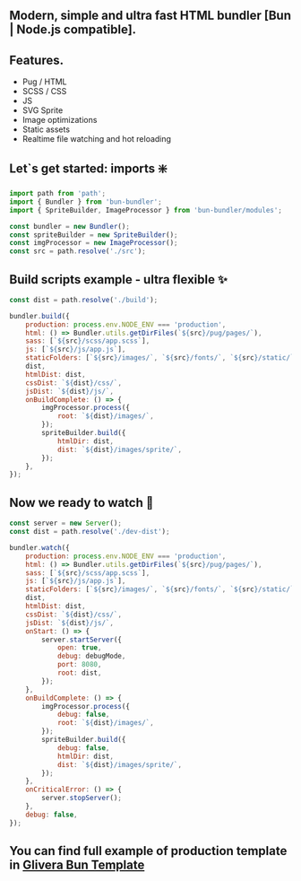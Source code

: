 ## Modern, simple and ultra fast HTML bundler [Bun | Node.js compatible].

## Features.
- Pug / HTML
- SCSS / CSS
- JS
- SVG Sprite
- Image optimizations
- Static assets
- Realtime file watching and hot reloading

## Let`s get started: imports ❇️

```javascript
import path from 'path';
import { Bundler } from 'bun-bundler';
import { SpriteBuilder, ImageProcessor } from 'bun-bundler/modules';

const bundler = new Bundler();
const spriteBuilder = new SpriteBuilder();
const imgProcessor = new ImageProcessor();
const src = path.resolve('./src');
```

## Build scripts example - ultra flexible ✨

```javascript
const dist = path.resolve('./build');

bundler.build({
	production: process.env.NODE_ENV === 'production',
	html: () => Bundler.utils.getDirFiles(`${src}/pug/pages/`),
	sass: [`${src}/scss/app.scss`],
	js: [`${src}/js/app.js`],
	staticFolders: [`${src}/images/`, `${src}/fonts/`, `${src}/static/`],
	dist,
	htmlDist: dist,
	cssDist: `${dist}/css/`,
	jsDist: `${dist}/js/`,
	onBuildComplete: () => {
		imgProcessor.process({
			root: `${dist}/images/`,
		});
		spriteBuilder.build({
			htmlDir: dist,
			dist: `${dist}/images/sprite/`,
		});
	},
});
```

## Now we ready to watch 👀

```javascript
const server = new Server();
const dist = path.resolve('./dev-dist');

bundler.watch({
	production: process.env.NODE_ENV === 'production',
	html: () => Bundler.utils.getDirFiles(`${src}/pug/pages/`),
	sass: [`${src}/scss/app.scss`],
	js: [`${src}/js/app.js`],
	staticFolders: [`${src}/images/`, `${src}/fonts/`, `${src}/static/`],
	dist,
	htmlDist: dist,
	cssDist: `${dist}/css/`,
	jsDist: `${dist}/js/`,
	onStart: () => {
		server.startServer({
			open: true,
			debug: debugMode,
			port: 8080,
			root: dist,
		});
	},
	onBuildComplete: () => {
		imgProcessor.process({
			debug: false,
			root: `${dist}/images/`,
		});
		spriteBuilder.build({
			debug: false,
			htmlDir: dist,
			dist: `${dist}/images/sprite/`,
		});
	},
	onCriticalError: () => {
		server.stopServer();
	},
	debug: false,
});
```

##

## You can find full example of production template in [Glivera Bun Template](https://github.com/glivera-team/glivera-bun-template)

##
